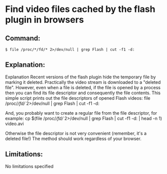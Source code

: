 # Find video files cached by the flash plugin in browsers

## Command:
```
$ file /proc/*/fd/* 2>/dev/null | grep Flash | cut -f1 -d:
```

## Explanation:
Explanation
Recent versions of the flash plugin hide the temporary file by marking it deleted. Practically the video stream is downloaded to a "deleted file". However, even when a file is deleted, if the file is opened by a process then you can find its file descriptor and consequently the file contents. 
This simple script prints out the file descriptors of opened Flash videos:
file /proc/*/fd/* 2>/dev/null | grep Flash | cut -f1 -d:

And, you probably want to create a regular file from the file descriptor, for example:
cp $(file /proc/*/fd/* 2>/dev/null | grep Flash | cut -f1 -d: | head -n 1) video.avi

Otherwise the file descriptor is not very convenient (remember, it's a deleted file!)
The method should work regardless of your browser.

## Limitations:
No limitations specified

